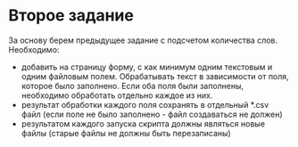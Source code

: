 # Второе задание

За основу берем предыдущее задание с подсчетом количества слов. Необходимо: 

- добавить на страницу форму, с как минимум одним текстовым и одним файловым полем. Обрабатывать текст в зависимости от поля, которое было заполнено. Если оба поля были заполнены, необходимо обработать отдельно каждое из них.
- результат обработки каждого поля сохранять в отдельный *.csv файл (если поле не было заполнено - файл создаваться не должен)
- результатом каждого запуска скрипта должны являться новые файлы (старые файлы не должны быть перезаписаны)
